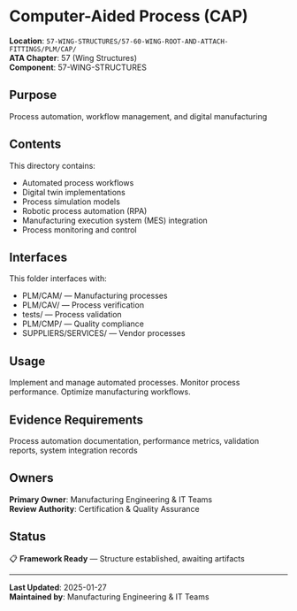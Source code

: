 # Computer-Aided Process (CAP)

**Location**: `57-WING-STRUCTURES/57-60-WING-ROOT-AND-ATTACH-FITTINGS/PLM/CAP/`  
**ATA Chapter**: 57 (Wing Structures)  
**Component**: 57-WING-STRUCTURES

## Purpose

Process automation, workflow management, and digital manufacturing

## Contents

This directory contains:

- Automated process workflows
- Digital twin implementations
- Process simulation models
- Robotic process automation (RPA)
- Manufacturing execution system (MES) integration
- Process monitoring and control

## Interfaces

This folder interfaces with:

- PLM/CAM/ — Manufacturing processes
- PLM/CAV/ — Process verification
- tests/ — Process validation
- PLM/CMP/ — Quality compliance
- SUPPLIERS/SERVICES/ — Vendor processes

## Usage

Implement and manage automated processes. Monitor process performance. Optimize manufacturing workflows.

## Evidence Requirements

Process automation documentation, performance metrics, validation reports, system integration records

## Owners

**Primary Owner**: Manufacturing Engineering & IT Teams  
**Review Authority**: Certification & Quality Assurance

## Status

📋 **Framework Ready** — Structure established, awaiting artifacts

---

**Last Updated**: 2025-01-27  
**Maintained by**: Manufacturing Engineering & IT Teams
